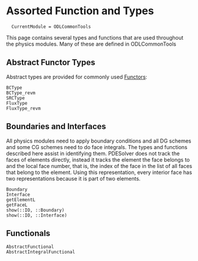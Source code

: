 # Assorted Function and Types

```@meta
  CurrentModule = ODLCommonTools
```

This page contains several types and functions that are used throughout the
physics modules.  Many of these are defined in ODLCommonTools

## Abstract Functor Types
Abstract types are provided for commonly used [Functors](@ref):

```@docs
BCType
BCType_revm
SRCType
FluxType
FluxType_revm
```


## Boundaries and Interfaces

All physics modules need to apply boundary conditions and all DG schemes
and some CG schemes need to do face integrals.
The types and functions described here assist in identifying them.
PDESolver does not track the faces of elements directly, instead it 
tracks the element the face belongs to and the local face number, that is,
the index of the face in the list of all faces that belong to the element.
Using this representation, every interior face has two representations because
it is part of two elements.

```@docs
Boundary
Interface
getElementL
getFaceL
show(::IO, ::Boundary)
show(::IO, ::Interface)
```

## Functionals

```@docs
AbstractFunctional
AbstractIntegralFunctional
```
